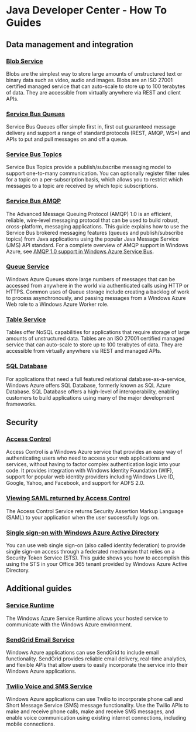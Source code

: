 <properties linkid="devnav-java-howto" urlDisplayName="How To Guides" pageTitle="Windows Azure Java feature guides" title="Windows Azure Java feature guides" metaKeywords="Azure Java" description="Find topics about using Windows Azure services and features in Java." metaCanonical="" disqusComments="0" umbracoNaviHide="0" />


# Java Developer Center - How To Guides
## Data management and integration

### [Blob Service][blob_service]

Blobs are the simplest way to store large amounts of unstructured text or binary data such as video, audio and images. Blobs are an ISO 27001 certified managed service that can auto-scale to store up to 100 terabytes of data. They are accessible from virtually anywhere via REST and client APIs.

### [Service Bus Queues][service_bus_queues]

Service Bus Queues offer simple first in, first out guaranteed message delivery and support a range of standard protocols (REST, AMQP, WS*) and APIs to put and pull messages on and off a queue.

### [Service Bus Topics][service_bus_topics]

Service Bus Topics provide a publish/subscribe messaging model to support one-to-many communication. You can optionally register filter rules for a topic on a per-subscription basis, which allows you to restrict which messages to a topic are received by which topic subscriptions.

### [Service Bus AMQP][service_bus_amqp]

The Advanced Message Queuing Protocol (AMQP) 1.0 is an efficient, reliable, wire-level messaging protocol that can be used to build robust, cross-platform, messaging applications. This guide explains how to use the Service Bus brokered messaging features (queues and publish/subscribe topics) from Java applications using the popular Java Message Service (JMS) API standard. For a complete overview of AMQP support in Windows Azure, see [AMQP 1.0 support in Windows Azure Service Bus][service_bus_amqp_overview].


### [Queue Service][queue_service]

Windows Azure Queues store large numbers of messages that can be accessed from anywhere in the world via authenticated calls using HTTP or HTTPS. Common uses of Queue storage include creating a backlog of work to process asynchronously, and passing messages from a Windows Azure Web role to a Windows Azure Worker role.

### [Table Service][table_service]
Tables offer NoSQL capabilities for applications that require storage of large amounts of unstructured data. Tables are an ISO 27001 certified managed service that can auto-scale to store up to 100 terabytes of data. They are accessible from virtually anywhere via REST and managed APIs.

### [SQL Database][sql_database]

For applications that need a full featured relational database-as-a-service, Windows Azure offers SQL Database, formerly known as SQL Azure Database. SQL Database offers a high-level of interoperability, enabling customers to build applications using many of the major development frameworks.

## Security

### [Access Control][access_control]
Access Control is a Windows Azure service that provides an easy way of authenticating users who need to access your web applications and services, without having to factor complex authentication logic into your code. It provides integration with Windows Identity Foundation (WIF), support for popular web identity providers including Windows Live ID, Google, Yahoo, and Facebook, and support for ADFS 2.0.

### [Viewing SAML returned by Access Control][access_control_view_saml]
The Access Control Service returns Security Assertion Markup Language (SAML) to your application when the user successfully logs on.

### [Single sign-on with Windows Azure Active Directory][Single sign-on with Windows Azure Active Directory]
You can use web single sign-on (also called identity federation) to provide single sign-on access through a federated mechanism that relies on a Security Token Service (STS).  This guide shows you how to accomplish this using the STS in your Office 365 tenant provided by Windows Azure Active Directory.

## Additional guides

### [Service Runtime][service_runtime]

The Windows Azure Service Runtime allows your hosted service to communicate with the Windows Azure environment.

### [SendGrid Email Service][sendgrid]

Windows Azure applications can use SendGrid to include email functionality.  SendGrid provides reliable email delivery,  real-time analytics, and flexible APIs that allow users to easily incorporate the service into their Windows Azure applications.

### [Twilio Voice and SMS Service][twilio]

Windows Azure applications can use Twilio to incorporate phone call and Short Message Service (SMS) message functionality.  Use the Twilio APIs to make and receive phone calls, make and receive SMS messages, and enable voice communication using existing internet connections, including mobile connections.

[blob_service]: ../howto/blob-storage.md
[service_bus_queues]: ../howto/service-bus-queues.md
[service_bus_topics]: ../howto/service-bus-topics.md
[service_bus_amqp]: /en-us/develop/java/how-to-guides/service-bus-amqp/
[service_bus_amqp_overview]: ../howto/service-bus-amqp-overview.md
[queue_service]: ../howto/queue-storage.md
[table_service]: ../howto/table-storage.md
[sql_database]: ../howto/using_sql_azure_in_java.md
[service_runtime]: http://msdn.microsoft.com/en-us/library/windowsazure/hh690948.aspx
[sendgrid]: ../howto/sendgrid-email-service.md
[twilio]: ../howto/twilio_in_java.md
[access_control]: ../howto/howto-acs-java.md
[access_control_view_saml]: ../howto/howto-acs-display-saml-java.md
[Single sign-on with Windows Azure Active Directory]: /en-us/develop/java/how-to-guides/web-sso/
